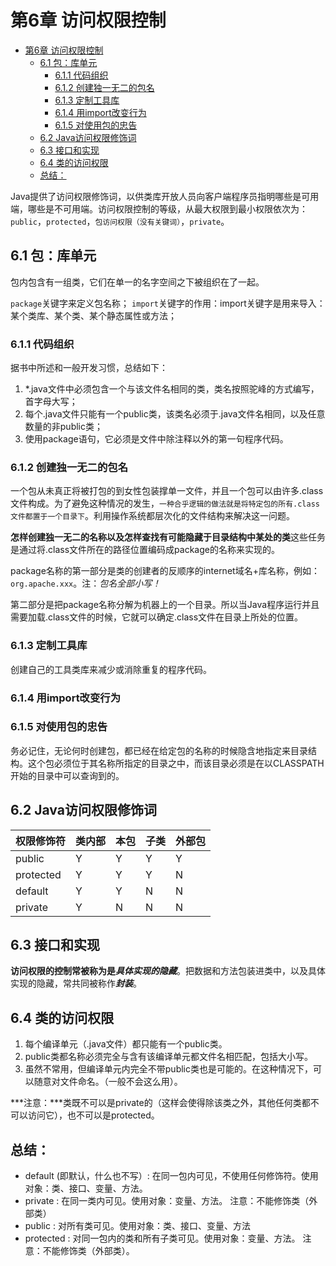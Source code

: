 # 第6章 访问权限控制

- [第6章 访问权限控制](#第6章-访问权限控制)
  - [6.1 包：库单元](#61-包库单元)
    - [6.1.1 代码组织](#611-代码组织)
    - [6.1.2 创建独一无二的包名](#612-创建独一无二的包名)
    - [6.1.3 定制工具库](#613-定制工具库)
    - [6.1.4 用import改变行为](#614-用import改变行为)
    - [6.1.5 对使用包的忠告](#615-对使用包的忠告)
  - [6.2 Java访问权限修饰词](#62-java访问权限修饰词)
  - [6.3 接口和实现](#63-接口和实现)
  - [6.4 类的访问权限](#64-类的访问权限)
  - [总结：](#总结)

Java提供了访问权限修饰词，以供类库开放人员向客户端程序员指明哪些是可用端，哪些是不可用端。访问权限控制的等级，从最大权限到最小权限依次为：`public`，`protected`，`包访问权限（没有关键词）`，`private`。

## 6.1 包：库单元

包内包含有一组类，它们在单一的名字空间之下被组织在了一起。

`package`关键字来定义包名称；
`import`关键字的作用：import关键字是用来导入：某个类库、某个类、某个静态属性或方法；

### 6.1.1 代码组织

据书中所述和一般开发习惯，总结如下：

1. *.java文件中必须包含一个与该文件名相同的类，类名按照驼峰的方式编写，首字母大写；
2. 每个.java文件只能有一个public类，该类名必须于.java文件名相同，以及任意数量的非public类；
3. 使用package语句，它必须是文件中除注释以外的第一句程序代码。

### 6.1.2 创建独一无二的包名

一个包从未真正将被打包的到女性包装撑单一文件，并且一个包可以由许多.class文件构成。为了避免这种情况的发生，`一种合乎逻辑的做法就是将特定包的所有.class文件都置于一个目录下`。利用操作系统都层次化的文件结构来解决这一问题。

**怎样创建独一无二的名称以及怎样查找有可能隐藏于目录结构中某处的类**这些任务是通过将.class文件所在的路径位置编码成package的名称来实现的。

package名称的第一部分是类的创建者的反顺序的internet域名+库名称，例如：`org.apache.xxx`。注：*包名全部小写！*

第二部分是把package名称分解为机器上的一个目录。所以当Java程序运行并且需要加载.class文件的时候，它就可以确定.class文件在目录上所处的位置。

### 6.1.3 定制工具库

创建自己的工具类库来减少或消除重复的程序代码。

### 6.1.4 用import改变行为


### 6.1.5 对使用包的忠告

务必记住，无论何时创建包，都已经在给定包的名称的时候隐含地指定来目录结构。这个包必须位于其名称所指定的目录之中，而该目录必须是在以CLASSPATH开始的目录中可以查询到的。

## 6.2 Java访问权限修饰词

| 权限修饰符 | 类内部 | 本包 | 子类 | 外部包 |
| -------- | ----- | --- | --- | ----- |
| public | Y | Y | Y | Y |
| protected | Y | Y | Y | N |
| default | Y | Y | N | N |
| private | Y | N | N | N |

## 6.3 接口和实现

**访问权限的控制常被称为是*具体实现的隐藏***。把数据和方法包装进类中，以及具体实现的隐藏，常共同被称作***封装***。

## 6.4 类的访问权限

1. 每个编译单元（.java文件）都只能有一个public类。
2. public类都名称必须完全与含有该编译单元都文件名相匹配，包括大小写。
3. 虽然不常用，但编译单元内完全不带public类也是可能的。在这种情况下，可以随意对文件命名。（一般不会这么用）。

***注意：***类既不可以是private的（这样会使得除该类之外，其他任何类都不可以访问它），也不可以是protected。


## 总结：

- default (即默认，什么也不写）: 在同一包内可见，不使用任何修饰符。使用对象：类、接口、变量、方法。
- private : 在同一类内可见。使用对象：变量、方法。 注意：不能修饰类（外部类）
- public : 对所有类可见。使用对象：类、接口、变量、方法
- protected : 对同一包内的类和所有子类可见。使用对象：变量、方法。 注意：不能修饰类（外部类）。